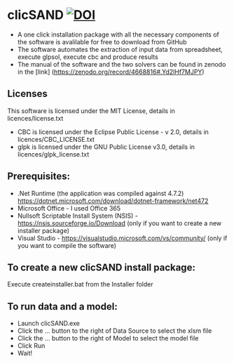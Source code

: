 # clicSAND [![DOI](https://zenodo.org/badge/DOI/10.5281/zenodo.4593100.svg)](https://doi.org/10.5281/zenodo.4593100)

- A one click installation package with all the necessary components of the software is avalilable for free to download from GitHub
- The software automates the extraction of input data from spreadsheet, execute glpsol, execute cbc and produce results
- The manual of the software and the two solvers can be found in zenodo in the [link] (https://zenodo.org/record/4668816#.Yd2lHf7MJPY)

## Licenses
This software is licensed under the MIT License, details in licences/license.txt
- CBC is licensed under the Eclipse Public License - v 2.0, details in licences/CBC_LICENSE.txt
- glpk is licensed under the GNU Public License v3.0, details in licences/glpk_license.txt

## Prerequisites:
- .Net Runtime (the application was compiled against 4.7.2) https://dotnet.microsoft.com/download/dotnet-framework/net472
- Microsoft Office - I used Office 365
- Nullsoft Scriptable Install System (NSIS) - https://nsis.sourceforge.io/Download (only if you want to create a new installer package)
- Visual Studio - https://visualstudio.microsoft.com/vs/community/ (only if you want to compile the software)

## To create a new clicSAND install package:
Execute createinstaller.bat from the Installer folder

## To run data and a model:
- Launch clicSAND.exe
- Click the ... button to the right of Data Source to select the xlsm file
- Click the ... button to the right of Model to select the model file
- Click Run
- Wait!



[def]: https://zenodo.org/record/4668816#.Yd2lHf7MJPY